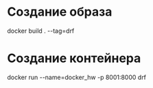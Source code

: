 Создание образа
=======================
docker build . --tag=drf

Создание контейнера
======================
docker run --name=docker_hw -p 8001:8000 drf
